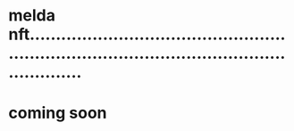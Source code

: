 # melda nft....................................................................................................................
# coming soon
